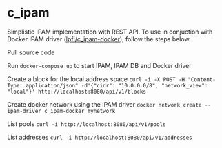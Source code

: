 # c_ipam

Simplistic IPAM implementation with REST API. To use in conjuction with Docker IPAM driver ([lpfi/c_ipam-docker](https://github.com/lpfi/c_ipam-docker)), follow the steps below.

Pull source code

Run ```docker-compose up``` to start IPAM, IPAM DB and Docker driver

Create a block for the local address space ```curl -i -X POST -H "Content-Type: application/json" -d'{"cidr": "10.0.0.0/8", "network_view": "local"}' http://localhost:8080/api/v1/blocks```

Create docker network using the IPAM driver ```docker network create --ipam-driver c_ipam-docker mynetwork```

List pools ```curl -i http://localhost:8080/api/v1/pools```

List addresses ```curl -i http://localhost:8080/api/v1/addresses```
